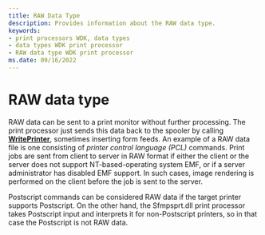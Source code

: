 ```yaml
---
title: RAW Data Type
description: Provides information about the RAW data type.
keywords:
- print processors WDK, data types
- data types WDK print processor
- RAW data type WDK print processor
ms.date: 09/16/2022
---
```


# RAW data type

RAW data can be sent to a print monitor without further processing. The print processor just sends this data back to the spooler by calling [**WritePrinter**](/windows/win32/printdocs/writeprinter), sometimes inserting form feeds. An example of a RAW data file is one consisting of *printer control language (PCL)* commands. Print jobs are sent from client to server in RAW format if either the client or the server does not support NT-based-operating system EMF, or if a server administrator has disabled EMF support. In such cases, image rendering is performed on the client before the job is sent to the server.

Postscript commands can be considered RAW data if the target printer supports Postscript. On the other hand, the Sfmpsprt.dll print processor takes Postscript input and interprets it for non-Postscript printers, so in that case the Postscript is not RAW data.
